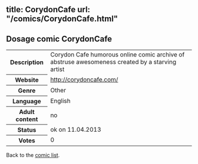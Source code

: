 title: CorydonCafe
url: "/comics/CorydonCafe.html"
---
Dosage comic CorydonCafe
-----------------------------------------

<table class="comicinfo">
<tr>
<th>Description</th><td>Corydon Cafe humorous online comic archive of abstruse awesomeness created by a starving artist</td>
</tr>
<tr>
<th>Website</th><td><a href="http://corydoncafe.com/">http://corydoncafe.com/</a></td>
</tr>
<tr>
<th>Genre</th><td>Other</td>
</tr>
<tr>
<th>Language</th><td>English</td>
</tr>
<tr>
<th>Adult content</th><td>no</td>
</tr>
<tr>
<th>Status</th><td>ok on 11.04.2013</td>
</tr>
<tr>
<th>Votes</th><td>0</div></td>
</tr>
</table>

Back to the [comic list](../comic-index.html).
